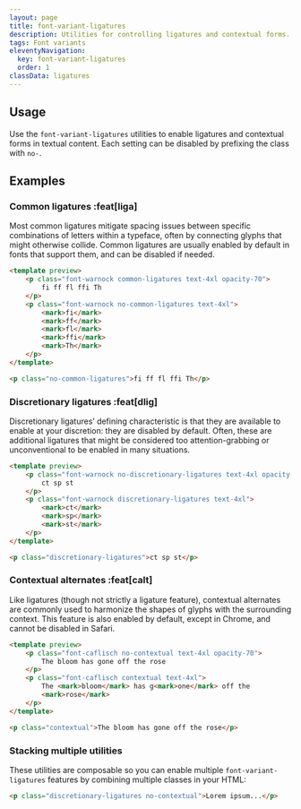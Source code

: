 ```yaml
---
layout: page
title: font-variant-ligatures
description: Utilities for controlling ligatures and contextual forms.
tags: Font variants
eleventyNavigation:
  key: font-variant-ligatures
  order: 1
classData: ligatures
---
```


## Usage

Use the `font-variant-ligatures` utilities to enable ligatures and contextual forms in textual content. Each setting can be disabled by prefixing the class with `no-`.

## Examples

### Common ligatures :feat[liga]

Most common ligatures mitigate spacing issues between specific combinations of letters within a typeface, often by connecting glyphs that might otherwise collide. Common ligatures are usually enabled by default in fonts that support them, and can be disabled if needed.

```html /no-common-ligatures/
<template preview>
	<p class="font-warnock common-ligatures text-4xl opacity-70">
		fi ff fl ffi Th
	</p>
	<p class="font-warnock no-common-ligatures text-4xl">
		<mark>fi</mark>
		<mark>ff</mark>
		<mark>fl</mark>
		<mark>ffi</mark>
		<mark>Th</mark>
	</p>
</template>

<p class="no-common-ligatures">fi ff fl ffi Th</p>
```

### Discretionary ligatures :feat[dlig]

Discretionary ligatures’ defining characteristic is that they are available to enable at your discretion: they are disabled by default. Often, these are additional ligatures that might be considered too attention-grabbing or unconventional to be enabled in many situations.

```html /discretionary-ligatures/
<template preview>
	<p class="font-warnock no-discretionary-ligatures text-4xl opacity-70">
		ct sp st
	</p>
	<p class="font-warnock discretionary-ligatures text-4xl">
		<mark>ct</mark>
		<mark>sp</mark>
		<mark>st</mark>
	</p>
</template>

<p class="discretionary-ligatures">ct sp st</p>
```

### Contextual alternates :feat[calt]

Like ligatures (though not strictly a ligature feature), contextual alternates are commonly used to harmonize the shapes of glyphs with the surrounding context. This feature is also enabled by default, except in Chrome, and cannot be disabled in Safari.

```html /contextual/
<template preview>
	<p class="font-caflisch no-contextual text-4xl opacity-70">
		The bloom has gone off the rose
	</p>
	<p class="font-caflisch contextual text-4xl">
		The <mark>bloom</mark> has g<mark>one</mark> off the
		<mark>rose</mark>
	</p>
</template>

<p class="contextual">The bloom has gone off the rose</p>
```

### Stacking multiple utilities

These utilities are composable so you can enable multiple `font-variant-ligatures` features by combining multiple classes in your HTML:

```html /discretionary-ligatures/ /no-contextual/
<p class="discretionary-ligatures no-contextual">Lorem ipsum...</p>
```
